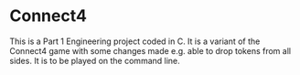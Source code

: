 # Connect4

This is a Part 1 Engineering project coded in C.
It is a variant of the Connect4 game with some changes made e.g. able to drop tokens from all sides.
It is to be played on the command line.
